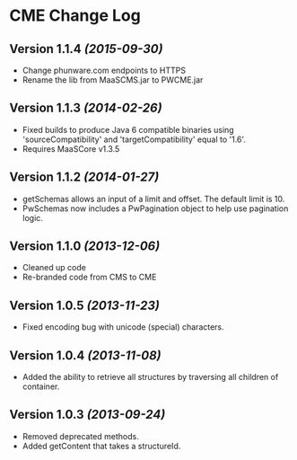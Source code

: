 CME Change Log
==========

Version 1.1.4 *(2015-09-30)*
----------------------------
 * Change phunware.com endpoints to HTTPS
 * Rename the lib from MaaSCMS.jar to PWCME.jar
 
Version 1.1.3 *(2014-02-26)*
----------------------------
 * Fixed builds to produce Java 6 compatible binaries using 'sourceCompatibility' and 'targetCompatibility' equal to '1.6'.
 * Requires MaaSCore v1.3.5

Version 1.1.2 *(2014-01-27)*
----------------------------
 * getSchemas allows an input of a limit and offset. The default limit is 10.
 * PwSchemas now includes a PwPagination object to help use pagination logic.

Version 1.1.0 *(2013-12-06)*
----------------------------
 * Cleaned up code
 * Re-branded code from CMS to CME

Version 1.0.5 *(2013-11-23)*
----------------------------
 * Fixed encoding bug with unicode (special) characters.

Version 1.0.4 *(2013-11-08)*
----------------------------
 * Added the ability to retrieve all structures by traversing all children of container.

Version 1.0.3 *(2013-09-24)*
----------------------------
 * Removed deprecated methods.
 * Added getContent that takes a structureId.